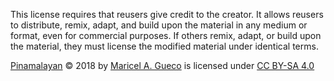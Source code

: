 This license requires that reusers give credit to the creator. It allows reusers to distribute, remix, adapt, and build upon the material in any medium or format, even for commercial purposes. If others remix, adapt, or build upon the material, they must license the modified material under identical terms.

[Pinamalayan](https://github.com/marcus-evans/image/blob/main/pinamalayan_Oriental_Mindoro.jpg) © 2018 by [Maricel A. Gueco](https://github.com/marcus-evans/) is licensed under [CC BY-SA 4.0 ](https://creativecommons.org/licenses/by-sa/4.0/?ref=chooser-v1)

